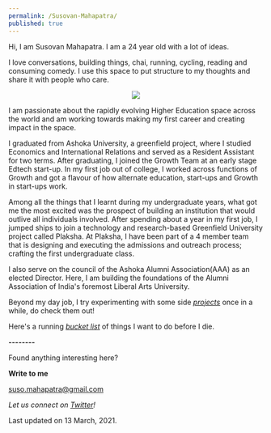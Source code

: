 ```yaml
---
permalink: /Susovan-Mahapatra/
published: true
---
```

Hi, I am Susovan Mahapatra. I am a 24 year old with a lot of ideas. 

I love conversations, building things, chai, running, cycling, reading and consuming comedy. I use this space to put structure to my thoughts and share it with people who care.

<p align="center">
  <img class="img-responsive" src="https://i.ibb.co/gSx7tPz/IMG-20210224-103403.jpg">
</p>

I am passionate about the rapidly evolving Higher Education space across the world and am working towards making my first career and creating impact in the space. 

I graduated from Ashoka University, a greenfield project, where I studied Economics and International Relations and served as a Resident Assistant for two terms. After graduating, I joined the Growth Team at an early stage Edtech start-up. In my first job out of college, I worked across functions of Growth and got a flavour of how alternate education, start-ups and Growth in start-ups work. 

Among all the things that I learnt during my undergraduate years, what got me the most excited was the prospect of building an institution that would outlive all individuals involved. After spending about a year in my first job, I jumped ships to join a technology and research-based Greenfield University project called Plaksha. At Plaksha, I have been part of a 4 member team that is designing and executing the admissions and outreach process; crafting the first undergraduate class.

I also serve on the council of the Ashoka Alumni Association(AAA) as an elected Director. Here, I am building the foundations of the Alumni Association of India's foremost Liberal Arts University. 

Beyond my day job, I try experimenting with some side _[projects](https://whysosuso.com/projects/)_ once in a while, do check them out!

Here's a running _[bucket list](https://whysosuso.com/Susovan-Mahapatra-bucket-list/)_ of things I want to do before I die. 

**--------**

Found anything interesting here? 

**Write to me**

[suso.mahapatra@gmail.com](mailto:suso.mahapatra@gmail.com)

_Let us connect on [Twitter](https://www.twitter.com/whysosuso/)!_

Last updated on 13 March, 2021.
